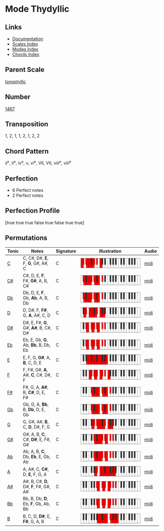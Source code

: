# Mode Thydyllic

## Links

- [Documentation](README.md)
- [Scales Index](Scales.md)
- [Modes Index](Modes.md)
- [Chords Index](Chords.md)

## Parent Scale

[Ionoptyllic](ScaleIonoptyllic.md)

## Number

[1467](https://ianring.com/musictheory/scales/1467)

## Transposition

1, 2, 1, 1, 2, 1, 2, 2

## Chord Pattern

ii⁰, ii⁰, iv⁰, v, vi⁰, VII, VII, viii⁰, viii⁰

## Perfection

- 6 Perfect notes
- 2 Perfect notes

## Perfection Profile

[true true true false true false true true]

## Permutations

| Tonic | Notes | Signature | Illustration | Audio |
|-------|-------|-----------|--------------|-------|
| [C](ModeCNaturalThydyllic.md) | C, C#, D#, **E**, F, **G**, G#, A#, C | C | ![CNaturalThydyllic](ModeCNaturalThydyllic.png) | [midi](https://github.com/edipermadi/music/blob/main/docs/ModeCNaturalThydyllic.mid?raw=true) |
| [C#](ModeCSharpThydyllic.md) | C#, D, E, **F**, F#, **G#**, A, B, C# | C | ![CSharpThydyllic](ModeCSharpThydyllic.png) | [midi](https://github.com/edipermadi/music/blob/main/docs/ModeCSharpThydyllic.mid?raw=true) |
| [Db](ModeDFlatThydyllic.md) | Db, D, E, **F**, Gb, **Ab**, A, B, Db | C | ![DFlatThydyllic](ModeDFlatThydyllic.png) | [midi](https://github.com/edipermadi/music/blob/main/docs/ModeDFlatThydyllic.mid?raw=true) |
| [D](ModeDNaturalThydyllic.md) | D, D#, F, **F#**, G, **A**, A#, C, D | C | ![DNaturalThydyllic](ModeDNaturalThydyllic.png) | [midi](https://github.com/edipermadi/music/blob/main/docs/ModeDNaturalThydyllic.mid?raw=true) |
| [D#](ModeDSharpThydyllic.md) | D#, E, F#, **G**, G#, **A#**, B, C#, D# | C | ![DSharpThydyllic](ModeDSharpThydyllic.png) | [midi](https://github.com/edipermadi/music/blob/main/docs/ModeDSharpThydyllic.mid?raw=true) |
| [Eb](ModeEFlatThydyllic.md) | Eb, E, Gb, **G**, Ab, **Bb**, B, Db, Eb | C | ![EFlatThydyllic](ModeEFlatThydyllic.png) | [midi](https://github.com/edipermadi/music/blob/main/docs/ModeEFlatThydyllic.mid?raw=true) |
| [E](ModeENaturalThydyllic.md) | E, F, G, **G#**, A, **B**, C, D, E | C | ![ENaturalThydyllic](ModeENaturalThydyllic.png) | [midi](https://github.com/edipermadi/music/blob/main/docs/ModeENaturalThydyllic.mid?raw=true) |
| [F](ModeFNaturalThydyllic.md) | F, F#, G#, **A**, A#, **C**, C#, D#, F | C | ![FNaturalThydyllic](ModeFNaturalThydyllic.png) | [midi](https://github.com/edipermadi/music/blob/main/docs/ModeFNaturalThydyllic.mid?raw=true) |
| [F#](ModeFSharpThydyllic.md) | F#, G, A, **A#**, B, **C#**, D, E, F# | C | ![FSharpThydyllic](ModeFSharpThydyllic.png) | [midi](https://github.com/edipermadi/music/blob/main/docs/ModeFSharpThydyllic.mid?raw=true) |
| [Gb](ModeGFlatThydyllic.md) | Gb, G, A, **Bb**, B, **Db**, D, E, Gb | C | ![GFlatThydyllic](ModeGFlatThydyllic.png) | [midi](https://github.com/edipermadi/music/blob/main/docs/ModeGFlatThydyllic.mid?raw=true) |
| [G](ModeGNaturalThydyllic.md) | G, G#, A#, **B**, C, **D**, D#, F, G | C | ![GNaturalThydyllic](ModeGNaturalThydyllic.png) | [midi](https://github.com/edipermadi/music/blob/main/docs/ModeGNaturalThydyllic.mid?raw=true) |
| [G#](ModeGSharpThydyllic.md) | G#, A, B, **C**, C#, **D#**, E, F#, G# | C | ![GSharpThydyllic](ModeGSharpThydyllic.png) | [midi](https://github.com/edipermadi/music/blob/main/docs/ModeGSharpThydyllic.mid?raw=true) |
| [Ab](ModeAFlatThydyllic.md) | Ab, A, B, **C**, Db, **Eb**, E, Gb, Ab | C | ![AFlatThydyllic](ModeAFlatThydyllic.png) | [midi](https://github.com/edipermadi/music/blob/main/docs/ModeAFlatThydyllic.mid?raw=true) |
| [A](ModeANaturalThydyllic.md) | A, A#, C, **C#**, D, **E**, F, G, A | C | ![ANaturalThydyllic](ModeANaturalThydyllic.png) | [midi](https://github.com/edipermadi/music/blob/main/docs/ModeANaturalThydyllic.mid?raw=true) |
| [A#](ModeASharpThydyllic.md) | A#, B, C#, **D**, D#, **F**, F#, G#, A# | C | ![ASharpThydyllic](ModeASharpThydyllic.png) | [midi](https://github.com/edipermadi/music/blob/main/docs/ModeASharpThydyllic.mid?raw=true) |
| [Bb](ModeBFlatThydyllic.md) | Bb, B, Db, **D**, Eb, **F**, Gb, Ab, Bb | C | ![BFlatThydyllic](ModeBFlatThydyllic.png) | [midi](https://github.com/edipermadi/music/blob/main/docs/ModeBFlatThydyllic.mid?raw=true) |
| [B](ModeBNaturalThydyllic.md) | B, C, D, **D#**, E, **F#**, G, A, B | C | ![BNaturalThydyllic](ModeBNaturalThydyllic.png) | [midi](https://github.com/edipermadi/music/blob/main/docs/ModeBNaturalThydyllic.mid?raw=true) |
